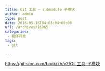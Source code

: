 ```yaml
---
title: Git 工具 – submodule 子模块
author: admin
type: post
date: 2016-05-16T04:03:04+00:00
url: /archives/16965
categories:
 - 程序开发
tags:
 - git

---
```

[https://git-scm.com/book/zh/v2/Git 工具-子模块](https://git-scm.com/book/zh/v2/Git-%E5%B7%A5%E5%85%B7-%E5%AD%90%E6%A8%A1%E5%9D%97)